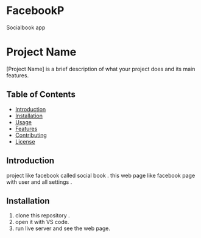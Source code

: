 # FacebookP
Socialbook app 
# Project Name

[Project Name] is a brief description of what your project does and its main features.

## Table of Contents

- [Introduction](#introduction)
- [Installation](#installation)
- [Usage](#usage)
- [Features](#features)
- [Contributing](#contributing)
- [License](#license)

## Introduction

project like facebook called social book . this web page like facebook page with user and all settings .

## Installation

1. clone this repository .
2. open it with VS code.
3. run live server and see the web page.


